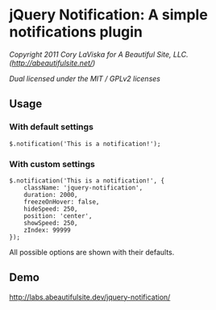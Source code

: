 # jQuery Notification: A simple notifications plugin

_Copyright 2011 Cory LaViska for A Beautiful Site, LLC. (http://abeautifulsite.net/)_

_Dual licensed under the MIT / GPLv2 licenses_


## Usage
	
### With default settings

	$.notification('This is a notification!');

### With custom settings

	$.notification('This is a notification!', {
		className: 'jquery-notification',
		duration: 2000,
		freezeOnHover: false,
		hideSpeed: 250,
		position: 'center',
		showSpeed: 250,
		zIndex: 99999
	});

All possible options are shown with their defaults.


## Demo

http://labs.abeautifulsite.dev/jquery-notification/